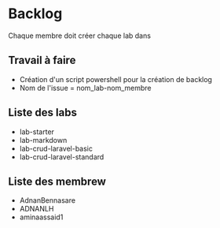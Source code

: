 # Backlog 

Chaque membre doit créer chaque lab dans 

## Travail à faire

- Création d'un script powershell pour la création de backlog 
- Nom de l'issue = nom_lab-nom_membre

## Liste des labs 

- lab-starter
- lab-markdown
- lab-crud-laravel-basic
- lab-crud-laravel-standard

## Liste des membrew 

- AdnanBennasare
- ADNANLH
- aminaassaid1

